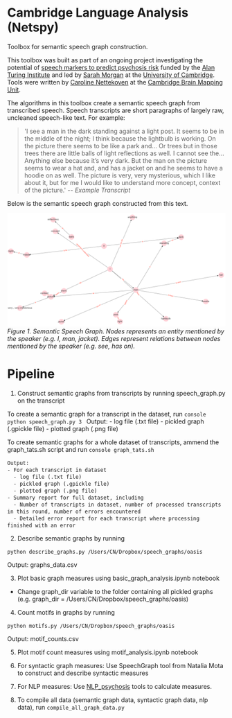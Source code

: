 # Cambridge Language Analysis (Netspy)
Toolbox for semantic speech graph construction.

This toolbox was built as part of an ongoing project investigating the potential of [speech markers to predict psychosis risk](https://www.turing.ac.uk/research/research-projects/towards-incoherent-speech-predictor-psychosis-risk) funded by the [Alan Turing Institute](https://www.turing.ac.uk) and led by [Sarah Morgan](https://www.neuroscience.cam.ac.uk/directory/profile.php?SarahMorgan) at the [University of Cambridge](https://www.cam.ac.uk). Tools were written by [Caroline Nettekoven](https://www.neuroscience.cam.ac.uk/directory/profile.php?caronettekoven) at the  [Cambridge Brain Mapping Unit](http://www.bmu.psychiatry.cam.ac.uk).

The algorithms in this toolbox create a semantic speech graph from transcribed speech. Speech transcripts are short paragraphs of largely raw, uncleaned speech-like text. For example:

> 'I see a man in the dark standing against a light post. It seems to be in the middle of the night; I think because the lightbulb is working. On the picture there seems to be like a park and... Or trees but in those trees there are little balls of light reflections as well. I cannot see the… Anything else because it’s very dark. But the man on the picture seems to wear a hat and, and has a jacket on and he seems to have a hoodie on as well. The picture is very, very mysterious, which I like about it, but for me I would like to understand more concept, context of the picture.'
> -- <cite>Example Transcript</cite>

Below is the semantic speech graph constructed from this text.

![Semantic speech graph example](semantic_speech_graph_example.png)
*Figure 1. Semantic Speech Graph. Nodes represents an entity mentioned by the speaker (e.g. I, man, jacket). Edges represent relations between nodes mentioned by the speaker (e.g. see, has on).*

# Pipeline
1. Construct semantic graphs from transcripts by running speech_graph.py on the transcript
   
  To create a semantic graph for a transcript in the dataset, run
    ```console
    python speech_graph.py 3
    ```
    Output:
      - log file (.txt file)
      - pickled graph (.gpickle file)
      - plotted graph (.png file)
    
  To create semantic graphs for a whole dataset of transcripts, ammend the graph_tats.sh script and run
    ```console
    graph_tats.sh
    ```

    Output:
    - For each transcript in dataset
      - log file (.txt file)
      - pickled graph (.gpickle file)
      - plotted graph (.png file)
    - Summary report for full dataset, including
      - Number of transcripts in dataset, number of processed transcripts in this round, number of errors encountered
      - Detailed error report for each transcript where processing finished with an error

2. Describe semantic graphs by running
  ```console
  python describe_graphs.py /Users/CN/Dropbox/speech_graphs/oasis
  ```
   Output: graphs_data.csv
  
3. Plot basic graph measures using basic_graph_analysis.ipynb notebook
  - Change graph_dir variable to the folder containing all pickled graphs (e.g. graph_dir = /Users/CN/Dropbox/speech_graphs/oasis)
  
4. Count motifs in graphs by running
  ```console
  python motifs.py /Users/CN/Dropbox/speech_graphs/oasis
  ```
  Output: motif_counts.csv

5. Plot motif count measures using motif_analysis.ipynb notebook

6. For syntactic graph measures: Use SpeechGraph tool from Natalia Mota to construct and describe syntactic measures
7. For NLP measures: Use [NLP_psychosis](https://github.com/carobellum/NLP_psychosis) tools to calculate measures. 
8. To compile all data (semantic graph data, syntactic graph data, nlp data), run ```compile_all_graph_data.py```